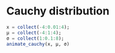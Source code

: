 # Cauchy distribution

```julia
x = collect(-4:0.01:4);
μ = collect(-4:1:4);
σ = collect(1:0.1:8);
animate_cauchy(x, μ, σ)
```
